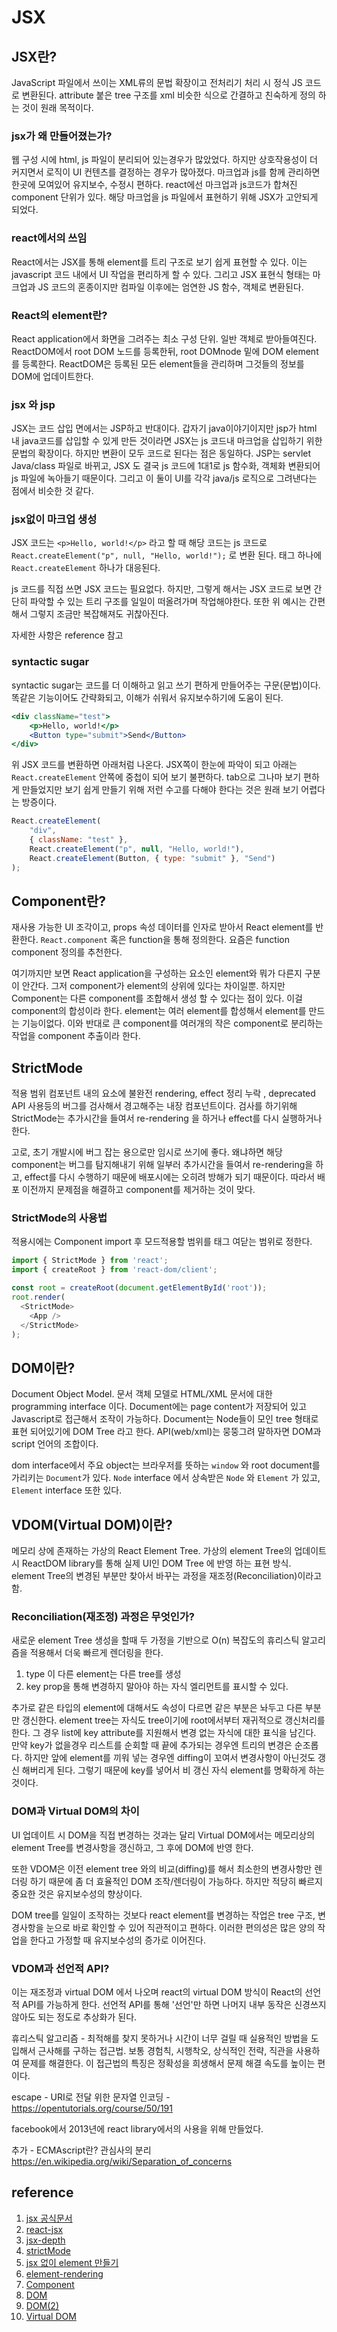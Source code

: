# JSX

## JSX란?

JavaScript 파일에서 쓰이는 XML류의 문법 확장이고 전처리기 처리 시 정식 JS 코드로 변환된다. attribute 붙은 tree 구조를 xml 비슷한 식으로 간결하고 친숙하게 정의 하는 것이 원래 목적이다.

### jsx가 왜 만들어졌는가?

웹 구성 시에 html, js 파일이 분리되어 있는경우가 많았었다. 하지만 상호작용성이 더 커지면서 로직이 UI 컨텐츠를 결정하는 경우가 많아졌다. 마크업과 js를 함께 관리하면 한곳에 모여있어 유지보수, 수정시 편하다. react에선 마크업과 js코드가 합쳐진 component 단위가 있다. 해당 마크업을 js 파일에서 표현하기 위해 JSX가 고안되게 되었다.

### react에서의 쓰임

React에서는 JSX를 통해 element를 트리 구조로 보기 쉽게 표현할 수 있다. 이는 javascript 코드 내에서 UI 작업을 편리하게 할 수 있다. 그리고 JSX 표현식 형태는 마크업과 JS 코드의 혼종이지만 컴파일 이후에는 엄연한 JS 함수, 객체로 변환된다.

### React의 element란?

React application에서 화면을 그려주는 최소 구성 단위. 일반 객체로 받아들여진다. ReactDOM에서 root DOM 노드를 등록한뒤, root DOMnode 밑에 DOM element를 등록한다. ReactDOM은 등록된 모든 element들을 관리하며 그것들의 정보를 DOM에 업데이트한다.

### jsx 와 jsp

JSX는 코드 삽입 면에서는 JSP하고 반대이다. 갑자기 java이야기이지만 jsp가 html 내 java코드를 삽입할 수 있게 만든 것이라면 JSX는 js 코드내 마크업을 삽입하기 위한 문법의 확장이다. 하지만 변환이 모두 코드로 된다는 점은 동일하다. JSP는 servlet Java/class 파일로 바뀌고, JSX 도 결국 js 코드에 1대1로 js 함수화, 객체화 변환되어 js 파일에 녹아들기 때문이다. 그리고 이 둘이 UI를 각각 java/js 로직으로 그려낸다는 점에서 비슷한 것 같다.

### jsx없이 마크업 생성

JSX 코드는 `<p>Hello, world!</p>` 라고 할 때 해당 코드는 js 코드로 `React.createElement("p", null, "Hello, world!");` 로 변환 된다. 태그 하나에 `React.createElement` 하나가 대응된다.

js 코드를 직접 쓰면 JSX 코드는 필요없다. 하지만, 그렇게 해서는 JSX 코드로 보면 간단히 파악할 수 있는 트리 구조를 일일이 떠올려가며 작업해야한다. 또한 위 예시는 간편해서 그렇지 조금만 복잡해져도 귀찮아진다.

자세한 사항은 reference 참고

### syntactic sugar

syntactic sugar는 코드를 더 이해하고 읽고 쓰기 편하게 만들어주는 구문(문법)이다. 똑같은 기능이어도 간략화되고, 이해가 쉬워서 유지보수하기에 도움이 된다.

```jsx
<div className="test">
    <p>Hello, world!</p>
    <Button type="submit">Send</Button>
</div>
```

위 JSX 코드를 변환하면 아래처럼 나온다. JSX쪽이 한눈에 파악이 되고 아래는 `React.createElement` 안쪽에 중첩이 되어 보기 불편하다. tab으로 그나마 보기 편하게 만들었지만 보기 쉽게 만들기 위해 저런 수고를 다해야 한다는 것은 원래 보기 어렵다는 방증이다.

```javascript
React.createElement(
    "div",
    { className: "test" },
    React.createElement("p", null, "Hello, world!"),
    React.createElement(Button, { type: "submit" }, "Send")
);
```

## Component란?

재사용 가능한 UI 조각이고, props 속성 데이터를 인자로 받아서 React element를 반환한다. `React.component` 혹은 function을 통해 정의한다. 요즘은 function component 정의를 추천한다.

여기까지만 보면 React application을 구성하는 요소인 element와 뭐가 다른지 구분이 안간다. 그저 component가 element의 상위에 있다는 차이일뿐. 하지만 Component는 다른 component를 조합해서 생성 할 수 있다는 점이 있다. 이걸 component의 합성이라 한다. element는 여러 element를 합성해서 element를 만드는 기능이없다. 이와 반대로 큰 component를 여러개의 작은 component로 분리하는 작업을 component 추출이라 한다.

## StrictMode

적용 범위 컴포넌트 내의 요소에 불완전 rendering,  effect 정리 누락 , deprecated API 사용등의 버그를 검사해서 경고해주는 내장 컴포넌트이다. 검사를 하기위해 StrictMode는 추가시간을 들여서 re-rendering 을 하거나 effect를 다시 실행하거나 한다.

고로, 초기 개발시에 버그 잡는 용으로만 임시로 쓰기에 좋다. 왜냐하면 해당 component는 버그를 탐지해내기 위해 일부러 추가시간을 들여서 re-rendering을 하고, effect를 다시 수행하기 때문에 배포시에는 오히려 방해가 되기 때문이다. 따라서 배포 이전까지 문제점을 해결하고 component를 제거하는 것이 맞다.

### StrictMode의 사용법

적용시에는 Component
import 후 모드적용할 범위를 태그 여닫는 범위로 정한다.

```javascript
import { StrictMode } from 'react';
import { createRoot } from 'react-dom/client';

const root = createRoot(document.getElementById('root'));
root.render(
  <StrictMode>
    <App />
  </StrictMode>
);
```

## DOM이란?

Document Object Model. 문서 객체 모델로 HTML/XML 문서에 대한 programming  interface 이다. Document에는 page content가 저장되어 있고 Javascript로 접근해서 조작이 가능하다. Document는 Node들이 모인 tree 형태로 표현 되어있기에 DOM Tree 라고 한다. API(web/xml)는 뭉뚱그려 말하자면 DOM과 script 언어의 조합이다.

dom interface에서 주요 object는 브라우저를 뜻하는 `window` 와 root document를 가리키는 `Document`가 있다. `Node` interface 에서 상속받은 `Node` 와 `Element` 가 있고, `Element` interface 또한 있다.

## VDOM(Virtual DOM)이란?

메모리 상에 존재하는 가상의 React Element Tree. 가상의 element Tree의 업데이트 시 ReactDOM library를 통해 실제 UI인 DOM Tree 에 반영 하는 표현 방식. element Tree의 변경된 부분만 찾아서 바꾸는 과정을 재조정(Reconciliation)이라고 함.

### Reconciliation(재조정) 과정은 무엇인가?

새로운 element Tree 생성을 할때 두 가정을 기반으로 O(n) 복잡도의 휴리스틱 알고리즘을 적용해서 더욱 빠르게 렌더링을 한다.

1. type 이 다른 element는 다른 tree를 생성
2. key prop을 통해 변경하지 말아야 하는 자식 엘리먼트를 표시할 수 있다.

추가로 같은 타입의 element에 대해서도 속성이 다르면 같은 부분은 놔두고 다른 부분만 갱신한다.
element tree는 자식도 tree이기에 root에서부터 재귀적으로 갱신처리를 한다. 그 경우 list에 key attribute를 지원해서 변경 없는 자식에 대한 표식을 남긴다. 만약 key가 없을경우 리스트를 순회할 때 끝에 추가되는 경우엔 트리의 변경은 순조롭다. 하지만 앞에 element를 끼워 넣는 경우엔 diffing이 꼬여서 변경사항이 아닌것도 갱신 해버리게 된다. 그렇기 때문에 key를 넣어서 비 갱신 자식 element를 명확하게 하는 것이다.

### DOM과 Virtual DOM의 차이

UI 업데이트 시 DOM을 직접 변경하는 것과는 달리 Virtual DOM에서는 메모리상의 element Tree를 변경사항을 갱신하고, 그 후에 DOM에 반영 한다.

또한 VDOM은 이전 element tree 와의 비교(diffing)를 해서 최소한의 변경사항만 렌더링 하기 때문에 좀 더 효율적인 DOM 조작/렌더링이 가능하다. 하지만 적당히 빠르지 중요한 것은 유지보수성의 향상이다.

DOM tree를 일일이 조작하는 것보다 react element를 변경하는 작업은 tree 구조, 변경사항을 눈으로 바로 확인할 수 있어 직관적이고 편하다. 이러한 편의성은 많은 양의 작업을 한다고 가정할 때 유지보수성의 증가로 이어진다.

### VDOM과 선언적 API?

이는 재조정과 virtual DOM 에서 나오며 react의 virtual DOM 방식이 React의 선언적 API를 가능하게 한다. 선언적 API를 통해 '선언'만 하면 나머지 내부 동작은 신경쓰지 않아도 되는 정도로 추상화가 된다.

휴리스틱 알고리즘 - 최적해를 찾지 못하거나 시간이 너무 걸릴 때 실용적인 방법을 도입해서 근사해를 구하는 접근법. 보통 경험칙, 시행착오, 상식적인 전략, 직관을 사용하여 문제를 해결한다. 이 접근법의 특징은 정확성을 희생해서 문제 해결 속도를 높이는 편이다.

escape - URI로 전달 위한 문자열 인코딩 - https://opentutorials.org/course/50/191

facebook에서 2013년에 react library에서의 사용을 위해 만들었다.

추가 - ECMAscript란? 관심사의 분리
https://en.wikipedia.org/wiki/Separation_of_concerns

## reference

1. [jsx 공식문서](https://facebook.github.io/jsx/)
2. [react-jsx](https://react.dev/learn/writing-markup-with-jsx#jsx-putting-markup-into-javascript)
3. [jsx-depth](https://ko.reactjs.org/docs/jsx-in-depth.html)
4. [strictMode](https://react.dev/reference/react/StrictMode#strictmode)
5. [jsx 없이 element 만들기](https://react.dev/reference/react/createElement#creating-an-element-without-jsx)
6. [element-rendering](https://ko.reactjs.org/docs/rendering-elements.html)
7. [Component](https://ko.reactjs.org/docs/components-and-props.html)
8. [DOM](https://developer.mozilla.org/ko/docs/Web/API/Document_Object_Model/Introduction)
9. [DOM(2)](https://developer.mozilla.org/ko/docs/Glossary/DOM)
10. [Virtual DOM](https://ko.reactjs.org/docs/faq-internals.html#what-is-the-virtual-dom)